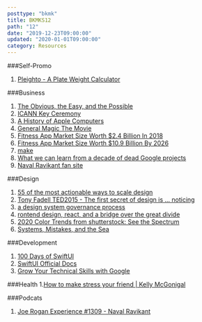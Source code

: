 ```yaml
---
posttype: "bkmk"
title: BKMKS12
path: "12"
date: "2019-12-23T09:00:00"
updated: "2020-01-01T09:00:00"
category: Resources
---
```


###Self-Promo
1. [Pleighto - A Plate Weight Calculator](https://pleighto.com)

###Business
1. [The Obvious, the Easy, and the Possible](https://m.signalvnoise.com/the-obvious-the-easy-and-the-possible/)
1. [ICANN Key Ceremony](https://www.youtube.com/watch?v=b9j-sfP9GUU)
1. [A History of Apple Computers](https://www.thoughtco.com/the-history-of-apple-computers-1991454)
1. [General Magic The Movie](https://www.generalmagicthemovie.com/)
1. [Fitness App Market Size Worth $2.4 Billion In 2018](https://www.grandviewresearch.com/industry-analysis/fitness-app-market)
1. [Fitness App Market Size Worth $10.9 Billion By 2026](https://www.prnewswire.com/news-releases/fitness-app-market-size-worth-10-9-billion-by-2026--cagr-21-1-grand-view-research-inc-300910138.html)
1. [make](https://makebook.io/)
1. [What we can learn from a decade of dead Google projects](https://www.theverge.com/2019/12/12/21012505/google-decade-failed-projects-discontinued-wave-glass-daydream-vr)
1. [Naval Ravikant fan site](https://theangelphilosopher.com/)

###Design
1. [55 of the most actionable ways to scale design](https://www.abstract.com/blog/55-ways-to-scale-design/)
1. [Tony Fadell TED2015 - The first secret of design is ... noticing](https://www.ted.com/talks/tony_fadell_the_first_secret_of_design_is_noticing)
1. [a design system governance process](https://bradfrost.com/blog/post/a-design-system-governance-process/)
1. [rontend design, react, and a bridge over the great divide](https://bradfrost.com/blog/post/frontend-design-react-and-a-bridge-over-the-great-divide/)
1. [2020 Color Trends from shutterstock: See the Spectrum](https://www.shutterstock.com/blog/trends/2020-color-trends)
1. [Systems, Mistakes, and the Sea](https://www.robinrendle.com/essays/systems-mistakes-and-the-sea)

###Development
1. [100 Days of SwiftUI](https://www.hackingwithswift.com/100/swiftui)
1. [SwiftUI Official Docs](https://developer.apple.com/documentation/swiftui)
1. [Grow Your Technical Skills with Google](https://techdevguide.withgoogle.com/)

###Health
1.[How to make stress your friend | Kelly McGonigal](https://www.youtube.com/watch?v=RcGyVTAoXEU)

###Podcats
1. [Joe Rogan Experience #1309 - Naval Ravikant](https://www.youtube.com/watch?v=3qHkcs3kG44)
